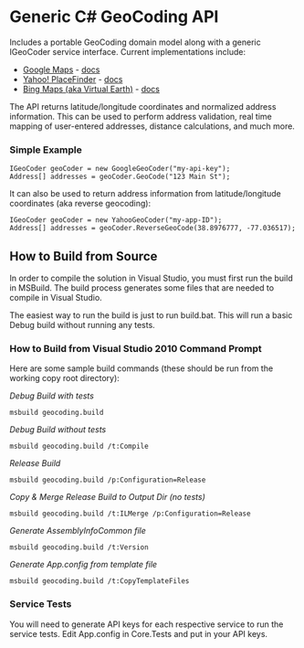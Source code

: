Generic C# GeoCoding API
========================

Includes a portable GeoCoding domain model along with a generic IGeoCoder service interface.  Current implementations include:

  * [Google Maps](https://developers.google.com/maps/) - [docs](https://developers.google.com/maps/documentation/geocoding/)
  * [Yahoo! PlaceFinder](http://developer.yahoo.com/geo/placefinder/) - [docs](http://developer.yahoo.com/geo/placefinder/guide/index.html)
  * [Bing Maps (aka Virtual Earth)](http://www.microsoft.com/maps/) - [docs](http://msdn.microsoft.com/en-us/library/ff701715.aspx)

The API returns latitude/longitude coordinates and normalized address information.  This can be used to perform address validation, real time mapping of user-entered addresses, distance calculations, and much more.

### Simple Example

    IGeoCoder geoCoder = new GoogleGeoCoder("my-api-key");
    Address[] addresses = geoCoder.GeoCode("123 Main St");

It can also be used to return address information from latitude/longitude coordinates (aka reverse geocoding):

    IGeoCoder geoCoder = new YahooGeoCoder("my-app-ID");
    Address[] addresses = geoCoder.ReverseGeoCode(38.8976777, -77.036517);

How to Build from Source
------------------------

In order to compile the solution in Visual Studio, you must first run the build in MSBuild. The build process generates some files that are needed to compile in Visual Studio.

The easiest way to run the build is just to run build.bat. This will run a basic Debug build without running any tests.


### How to Build from Visual Studio 2010 Command Prompt

Here are some sample build commands (these should be run from the working copy root directory):

_Debug Build with tests_

    msbuild geocoding.build

_Debug Build without tests_

    msbuild geocoding.build /t:Compile

_Release Build_

    msbuild geocoding.build /p:Configuration=Release

_Copy & Merge Release Build to Output Dir (no tests)_

    msbuild geocoding.build /t:ILMerge /p:Configuration=Release

_Generate AssemblyInfoCommon file_

    msbuild geocoding.build /t:Version

_Generate App.config from template file_

    msbuild geocoding.build /t:CopyTemplateFiles


### Service Tests
You will need to generate API keys for each respective service to run the service tests. Edit App.config in Core.Tests and put in your API keys.